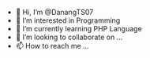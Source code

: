 - 👋 Hi, I’m @DanangTS07
- 👀 I’m interested in Programming
- 🌱 I’m currently learning PHP Language
- 💞️ I’m looking to collaborate on ...
- 📫 How to reach me ...

<!---
DanangTS07/DanangTS07 is a ✨ special ✨ repository because its `README.md` (this file) appears on your GitHub profile.
You can click the Preview link to take a look at your changes.
--->
